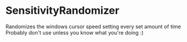 # SensitivityRandomizer
Randomizes the windows cursor speed setting every set amount of time
Probably don't use unless you know what you're doing :)
